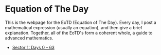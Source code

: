 # Equation of The Day

This is the webpage for the EoTD (Equation of The Day). Every day, I post a mathematical expression (usually an equation), and then give a brief explanation. Together, all of the EoTD's form a coherent whole, a guide to advanced mathematics.

- [Sector 1: Days 0 - 63](archive/0-63.md)

